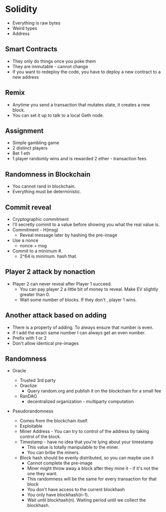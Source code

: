 # Solidity
* Everything is raw bytes
* Weird types
* Address

## Smart Contracts
* They only do things once you poke them
* They are immutable - cannot change
* If you want to redeploy the code, you have to deploy a new contract to a new address

## Remix
* Anytime you send a transaction that mutates state, it creates a new block.
* You can set it up to talk to a local Geth node.

## Assignment
* Simple gambling game
* 2 distinct players
* Bet 1 eth
* 1 player randomly wins and is rewarded 2 ether -  transaction fees

## Randomness in Blockchain
* You cannot rand in blockchain.
* Everything must be deterministic.

## Commit reveal
* Cryptographic commitment
* I'll secretly commit to a value before showing you what the real value is.
* Commitment - H(msg)
  * Reveal message later by hashing the pre-image
* Use a nonce
  * nonce + msg
* Commit to a minimum #.
  * 2^64 is minimum. hash that.

## Player 2 attack by nonaction
* Player 2 can never reveal after Player 1 succeed.
  * You can pay player 2 a little bit of money to reveal. Make EV slightly greater than 0.
  * Wait some number of blocks. If they don't , player 1 wins.

## Another attack based on adding
* There is a property of adding. To always ensure that number is even.
* If I add the exact same number I can always get an even number.
* Prefix with 1 or 2
* Don't allow identical pre-images

## Randomness
* Oracle
  * Trusted 3rd party
  * Oraclize
    * Query random.org and publish it on the blockchain for a small fee
  * RanDAO
    * decentralized organization - multiparty computation

* Pseudorandomness
  * Comes from the blockchain itself.
  * Exploitable
  * Miner Address - You can try to control of the address by taking control of the block.
  * Timestamp - have no idea that you're lying about your timestamp
    * This value is totally manipulable to the miner.
    * You can bribe the miners.
  * Block hash should be evenly distributed, so you can maybe use it
    * Cannot complete the pre-image
    * Miner might throw away a block after they mine it - if it's not the one they want.
    * This randomness will be the same for every transaction for that block
    * You don't have access to the current blockhash
    * You only have blockhash(n-1).
    * Wait until blockhash(n). Waiting period until we collect the blockhash.
